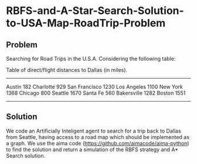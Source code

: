 # RBFS-and-A-Star-Search-Solution-to-USA-Map-RoadTrip-Problem

## Problem
Searching for Road Trips in the U.S.A. Considering the following table:

Table of direct/flight distances to Dallas (in miles).
___________________
Austin 182
Charlotte 929
San Francisco 1230
Los Angeles 1100
New York 1368
Chicago 800
Seattle 1670
Santa Fe 560
Bakersville 1282
Boston 1551
___________________

## Solution

We code an Artificially Inteligent agent to search for a trip back to Dallas from Seattle, having access to a
road map which should be implemented as a graph. We use the aima code (https://github.com/aimacode/aima-python) to find the solution
and return a simulation of the RBFS strategy and A* Search solution.

